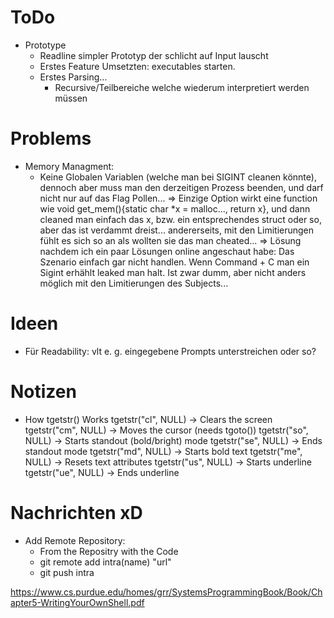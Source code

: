 # ToDo
- Prototype
	- Readline simpler Prototyp der schlicht auf Input lauscht
	- Erstes Feature Umsetzten: executables starten. 
	- Erstes Parsing... 
		- Recursive/Teilbereiche welche wiederum interpretiert werden müssen

# Problems
- Memory Managment:
	- Keine Globalen Variablen (welche man bei SIGINT cleanen könnte), dennoch aber muss man den derzeitigen Prozess beenden, und darf nicht nur auf das Flag Pollen...
		=> Einzige Option wirkt eine function wie void get_mem(){static char *x = malloc..., return x}, und dann cleaned man einfach das x, bzw. ein entsprechendes struct oder so, aber das ist verdammt dreist... andererseits, mit den Limitierungen fühlt es sich so an als wollten sie das man cheated... 
		=> Lösung nachdem ich ein paar Lösungen online angeschaut habe: Das Szenario einfach gar nicht handlen. Wenn Command + C man ein Sigint erhählt leaked man halt. Ist zwar dumm, aber nicht anders möglich mit den Limitierungen des Subjects... 

# Ideen
- Für Readability: vlt e. g. eingegebene Prompts unterstreichen oder so?

# Notizen
- How tgetstr() Works
    tgetstr("cl", NULL) → Clears the screen
    tgetstr("cm", NULL) → Moves the cursor (needs tgoto())
    tgetstr("so", NULL) → Starts standout (bold/bright) mode
    tgetstr("se", NULL) → Ends standout mode
    tgetstr("md", NULL) → Starts bold text
    tgetstr("me", NULL) → Resets text attributes
    tgetstr("us", NULL) → Starts underline
    tgetstr("ue", NULL) → Ends underline

# Nachrichten xD
- Add Remote Repository:
	- From the Repositry with the Code
  	- git remote add intra(name) "url"
  	- git push intra
	
https://www.cs.purdue.edu/homes/grr/SystemsProgrammingBook/Book/Chapter5-WritingYourOwnShell.pdf